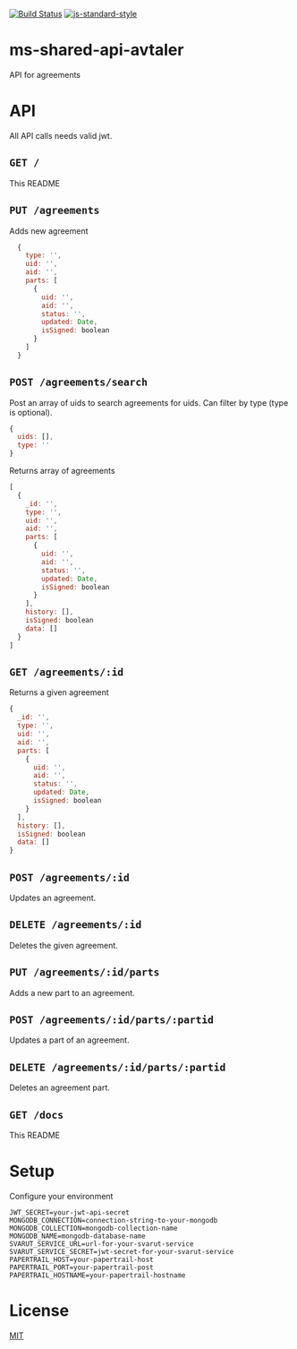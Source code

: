 [![Build Status](https://travis-ci.com/vtfk/ms-shared-api-avtaler.svg?branch=master)](https://travis-ci.com/vtfk/ms-shared-api-avtaler)
[![js-standard-style](https://img.shields.io/badge/code%20style-standard-brightgreen.svg?style=flat)](https://github.com/feross/standard)

# ms-shared-api-avtaler

API for agreements

# API

All API calls needs valid jwt.

## ```GET /```

This README

## ```PUT /agreements```

Adds new agreement

```JavaScript
  {
    type: '',
    uid: '',
    aid: '',
    parts: [
      {
        uid: '',
        aid: '',
        status: '',
        updated: Date,
        isSigned: boolean
      }
    ]
  } 
```

## ```POST /agreements/search```

Post an array of uids to search agreements for uids.
Can filter by type (type is optional).

```JavaScript
{
  uids: [],
  type: ''
}
```

Returns array of agreements 

```JavaScript
[
  {
    _id: '',
    type: '',
    uid: '',
    aid: '',
    parts: [
      {
        uid: '',
        aid: '',
        status: '',
        updated: Date,
        isSigned: boolean
      }
    ],
    history: [],
    isSigned: boolean
    data: []
  }  
]
```

## ```GET /agreements/:id```

Returns a given agreement

```JavaScript
{
  _id: '',
  type: '',
  uid: '',
  aid: '',
  parts: [
    {
      uid: '',
      aid: '',
      status: '',
      updated: Date,
      isSigned: boolean
    }
  ],
  history: [],
  isSigned: boolean
  data: []
}
```

## ```POST /agreements/:id```

Updates an agreement.

## ```DELETE /agreements/:id```

Deletes the given agreement.

## ```PUT /agreements/:id/parts```

Adds a new part to an agreement.

## ```POST /agreements/:id/parts/:partid```

Updates a part of an agreement.

## ```DELETE /agreements/:id/parts/:partid```

Deletes an agreement part.

## ```GET /docs```

This README

# Setup

Configure your environment

```
JWT_SECRET=your-jwt-api-secret
MONGODB_CONNECTION=connection-string-to-your-mongodb
MONGODB_COLLECTION=mongodb-collection-name
MONGODB_NAME=mongodb-database-name
SVARUT_SERVICE_URL=url-for-your-svarut-service
SVARUT_SERVICE_SECRET=jwt-secret-for-your-svarut-service
PAPERTRAIL_HOST=your-papertrail-host
PAPERTRAIL_PORT=your-papertrail-post
PAPERTRAIL_HOSTNAME=your-papertrail-hostname
```

# License

[MIT](LICENSE)